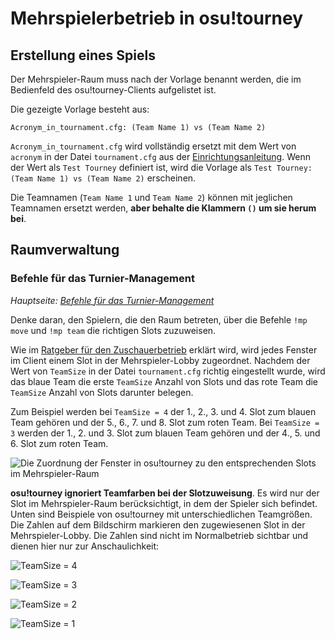 # Mehrspielerbetrieb in osu!tourney

## Erstellung eines Spiels

Der Mehrspieler-Raum muss nach der Vorlage benannt werden, die im Bedienfeld des osu!tourney-Clients aufgelistet ist.

Die gezeigte Vorlage besteht aus:

```
Acronym_in_tournament.cfg: (Team Name 1) vs (Team Name 2)
```

`Acronym_in_tournament.cfg` wird vollständig ersetzt mit dem Wert von `acronym` in der Datei `tournament.cfg` aus der [Einrichtungsanleitung](/wiki/osu!tourney/Setup).
Wenn der Wert als `Test Tourney` definiert ist, wird die Vorlage als `Test Tourney: (Team Name 1) vs (Team Name 2)` erscheinen.

Die Teamnamen (`Team Name 1` und `Team Name 2`) können mit jeglichen Teamnamen ersetzt werden, **aber behalte die Klammern `()` um sie herum bei**.

## Raumverwaltung

### Befehle für das Turnier-Management

*Hauptseite: [Befehle für das Turnier-Management](/wiki/osu!tourney/Tournament_management_commands)*

Denke daran, den Spielern, die den Raum betreten, über die Befehle `!mp move` und `!mp team` die richtigen Slots zuzuweisen.

Wie im [Ratgeber für den Zuschauerbetrieb](/wiki/osu!tourney/Spectator_usage) erklärt wird, wird jedes Fenster im Client einem Slot in der Mehrspieler-Lobby zugeordnet. Nachdem der Wert von `TeamSize` in der Datei `tournament.cfg` richtig eingestellt wurde, wird das blaue Team die erste `TeamSize` Anzahl von Slots und das rote Team die `TeamSize` Anzahl von Slots darunter belegen.

Zum Beispiel werden bei `TeamSize = 4` der 1., 2., 3. und 4. Slot zum blauen Team gehören und der 5., 6., 7. und 8. Slot zum roten Team. Bei `TeamSize = 3` werden der 1., 2. und 3. Slot zum blauen Team gehören und der 4., 5. und 6. Slot zum roten Team.

![Die Zuordnung der Fenster in osu!tourney zu den entsprechenden Slots im Mehrspieler-Raum](img/Osutourneyassignment.png "Spielerzuweisung in osu!tourney")

**osu!tourney ignoriert Teamfarben bei der Slotzuweisung**. Es wird nur der Slot im Mehrspieler-Raum berücksichtigt, in dem der Spieler sich befindet. Unten sind Beispiele von osu!tourney mit unterschiedlichen Teamgrößen. Die Zahlen auf dem Bildschirm markieren den zugewiesenen Slot in der Mehrspieler-Lobby. Die Zahlen sind nicht im Normalbetrieb sichtbar und dienen hier nur zur Anschaulichkeit:

![TeamSize = 4](img/Osutourneywindows.png)

![TeamSize = 3](img/Teamsize3.png "TeamSize = 3")

![TeamSize = 2](img/Teamsize2.png "TeamSize = 2")

![TeamSize = 1](img/Teamsize1.png "TeamSize = 1")
